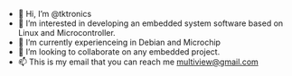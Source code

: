 - 👋 Hi, I’m @tktronics
- 👀 I’m interested in developing an embedded system software based on Linux and Microcontroller.
- 🌱 I’m currently experienceing in Debian and Microchip
- 💞️ I’m looking to collaborate on any embedded project.
- 📫 This is my email that you can reach me multiview@gmail.com

<!---
tktronics/tktronics is a ✨ special ✨ repository because its `README.md` (this file) appears on your GitHub profile.
You can click the Preview link to take a look at your changes.
--->
